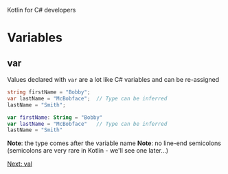 Kotlin for C# developers
# Variables
## var
Values declared with `var` are a lot like C# variables and can be re-assigned

```c#
string firstName = "Bobby";
var lastName = "McBobface";  // Type can be inferred
lastName = "Smith";
```

```kotlin
var firstName: String = "Bobby"
var lastName = "McBobface"   // Type can be inferred
lastName = "Smith"
```

**Note**: the type comes after the variable name
**Note**: no line-end semicolons (semicolons are very rare in Kotlin - we'll see one later...)

[Next: val](01.2.%20val.md)

